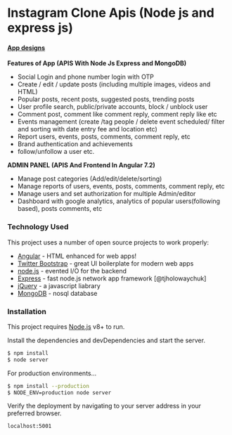 # Instagram Clone Apis (Node js and express js)
####    [App designs](https://marvelapp-live.storage.googleapis.com/archives/project_screens-1d9a5199-2b1f-472a-b332-7b5cf6b25e9d.pdf "App designs")


**Features of App (APIS With Node Js Express and MongoDB)**
- Social Login and phone number login with OTP
- Create / edit / update posts (including multiple images, videos and HTML)
- Popular posts, recent posts, suggested posts, trending posts
- User profile search, public/private accounts, block / unblock user
- Comment post, comment like comment reply, comment reply like etc
- Events management (create /tag people / delete event scheduled/ filter and sorting with date entry fee and location etc)
- Report users, events, posts, comments, comment reply, etc
- Brand authentication and achievements
- follow/unfollow a  user etc.

**ADMIN PANEL (APIS And Frontend In Angular 7.2)**
- Manage post categories (Add/edit/delete/sorting)
- Manage reports of users, events, posts, comments, comment reply, etc
- Manage users and set authorization for multiple Admin/editor
- Dashboard with google analytics, analytics of popular users(following based), posts comments, etc

### Technology Used

This project uses a number of open source projects to work properly:

* [Angular] - HTML enhanced for web apps!
* [Twitter Bootstrap] - great UI boilerplate for modern web apps
* [node.js] - evented I/O for the backend
* [Express] - fast node.js network app framework [@tjholowaychuk]
* [jQuery] - a javascript liabrary
* [MongoDB] - nosql database

### Installation

This project requires [Node.js](https://nodejs.org/) v8+ to run.

Install the dependencies and devDependencies and start the server.

```sh
$ npm install 
$ node server
```

For production environments...

```sh
$ npm install --production
$ NODE_ENV=production node server
```

Verify the deployment by navigating to your server address in your preferred browser.

```sh
localhost:5001
```

   [node.js]: <http://nodejs.org>
   [Twitter Bootstrap]: <http://twitter.github.com/bootstrap/>
   [jQuery]: <http://jquery.com>
   [@AmanRai07]: <http://twitter.com/AmanRai07>
   [express]: <http://expressjs.com>
   [Angular]: <http://angular.io/>
   [MongoDB]: <http://mongodb.com>
